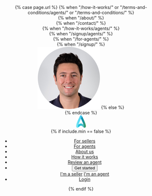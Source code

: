   <header>
  {% case page.url %}
  {% when "/how-it-works/" or "/terms-and-conditions/agents/" or "/terms-and-conditions/" %}
    <nav class="row navbar navbar-how-it-works navbar-toggleable-md navbar-light {% if include.min == true %} min {% endif %}">
  {% when "/about/" %}
    <nav class="row navbar navbar-cus navbar-toggleable-md navbar-light {% if include.min == true %} min {% endif %}">
  {% when "/contact/" %}
    <nav class="row navbar navbar-cus navbar-toggleable-md navbar-light {% if include.min == true %} min {% endif %}">
  {% when "/how-it-works/agents/" %}
    <nav class="row navbar navbar-how-it-works navbar-cus navbar-toggleable-md navbar-light {% if include.min == true %} min {% endif %}">
  {% when "/signup/agents/" %}
    <nav class="row navbar navbar-signup signup-agents navbar-toggleable-md navbar-light {% if include.min == true %} min {% endif %}">
  {% when "/for-agents/" %}
    <nav class="row navbar navbar-toggleable-md navbar-light {% if include.min == true %} min {% endif %}">
  {% when "/signup/" %}
    <nav class="row navbar navbar-signup navbar-signup-sellers navbar-toggleable-md navbar-light {% if include.min == true %} min {% endif %}">
        <img src='/assets/img/matthew-gregory-profile-picture.png' class="rounded-circle top-image wider-img">
  {% else %}
    <nav class="row navbar navbar-toggleable-md navbar-light {% if include.min == true %} min {% endif %}">
{% endcase %}
      <div class="col-xs-3 header-branding">
        <img src="/assets/img/logo.png" alt="Hey Agents logo" height="40" class="logo" onclick='document.location.href="/"'>
      </div>
      {% if include.min == false %}
      <div class="col-xs-9 header-navigation">
        <ul class='main-menu'>
          <li><a href='/'>For sellers</a></li>
          <li><a href='/for-agents/'>For agents</a></li>
          <li><a href='/about/'>About us</a></li>
          <li><a href='/how-it-works/'>How it works</a></li>  
          <li><a href='/review/'>Review an agent</a></li>
          <li style="position:relative"><button class="primary-header-cta">Get started</button>
              <div class="mt-4 dropdown-menu">
                <a class="dropdown-item" href="/signup/">I'm a seller</a>
                <a class="dropdown-item" href="/signup/agents">I'm an agent</a>
              </div>
          </li>
          <li><a href="http://app.heyagents.com.au/access/login" class="secondary-header-cta">Login</a></li>
        </ul>
      </div>
      <div class="responsive-nav-btn"></div>
      <div class="responsive-close-nav-btn"></div>
      {% endif %}
    </nav>
  </header>
